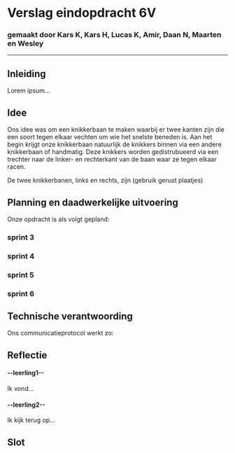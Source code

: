 # Verslag eindopdracht 6V
### gemaakt door Kars K, Kars H, Lucas K, Amir, Daan N, Maarten en Wesley

---

## Inleiding
Lorem ipsum...



## Idee
Ons idee was om een knikkerbaan te maken waarbij er twee kanten zijn die een soort tegen elkaar vechten om wie het snelste beneden is.
Aan het begin krijgt onze knikkerbaan natuurlijk de knikkers binnen via een andere knikkerbaan of handmatig.
Deze knikkers worden gedistrubueerd via een trechter naar de linker- en rechterkant van de baan waar ze tegen elkaar racen.

De twee knikkerbanen, links en rechts, zijn 
(gebruik gerust plaatjes)



## Planning en daadwerkelijke uitvoering
Onze opdracht is als volgt gepland:

### sprint 3

### sprint 4

### sprint 5

### sprint 6



## Technische verantwoording
Ons communicatieprotocol werkt zo:



## Reflectie
#### --leerling1--
Ik vond...

#### --leerling2--
Ik kijk terug op...



## Slot
